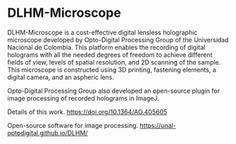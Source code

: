 # DLHM-Microscope

DLHM-Microscope is a cost-effective digital lensless holographic microscope developed by Opto-Digital Processing Group of the Universidad Nacional de Colombia. This platform enables the recording of digital holograms with all the needed degrees of freedom to achieve different fields of view, levels of spatial resolution, and 2D scanning of the sample. This microscope is constructed using 3D printing, fastening elements, a digital camera, and an aspheric lens.

Opto-Digital Processing Group also developed an open-source plugin for image processing of recorded holograms in ImageJ.

Details of this work. https://doi.org/10.1364/AO.405605

Open-source software for image processing. https://unal-optodigital.github.io/DLHM/
